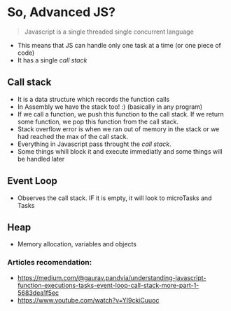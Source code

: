 # So, Advanced JS?
> Javascript is a single threaded single concurrent language
- This means that JS can handle only one task at a time (or one piece of code)
- It has a single *call stack* 

## Call stack
- It is a data structure which records the function calls
- In Assembly we have the stack too! :) (basically in any program)
- If we call a function, we push this function to the call stack. If we return some function, we pop this function from the call stack.
- Stack overflow error is when we ran out of memory in the stack or we had reached the max of the call stack.
- Everything in Javascript pass throught the *call stack*.
- Some things whill block it and execute immediatly and some things will be handled later

## Event Loop
- Observes the call stack. IF it is empty, it will look to microTasks and Tasks





## Heap
- Memory allocation, variables and objects



### Articles recomendation:
- https://medium.com/@gaurav.pandvia/understanding-javascript-function-executions-tasks-event-loop-call-stack-more-part-1-5683dea1f5ec
- https://www.youtube.com/watch?v=YI9ckiCuuoc
